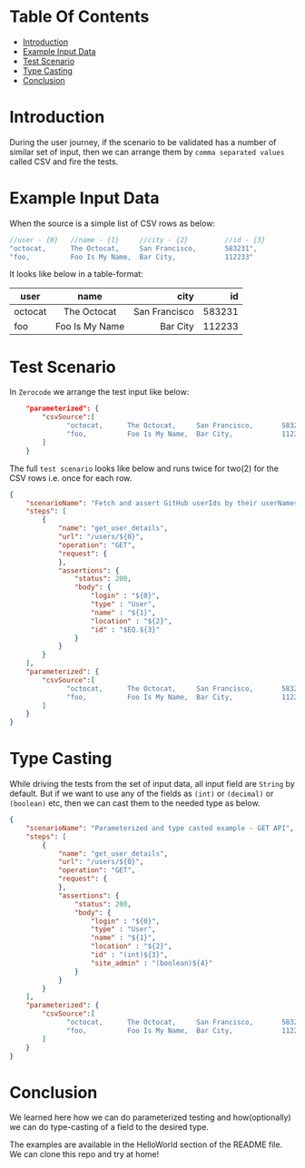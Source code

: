 Table Of Contents
===
   * [Introduction](#introduction)
   * [Example Input Data](#example-input-data)
   * [Test Scenario](#test-scenario)
   * [Type Casting](#type-casting)
   * [Conclusion](#conclusion)

Introduction
===
During the user journey, if the scenario to be validated has a number of similar set of input, then we can arrange them by `comma separated values` called CSV and fire the tests.

Example Input Data
===
When the source is a simple list of CSV rows as below:
```java
//user - {0}   //name - {1}     //city - {2}         //id - {3}
"octocat,      The Octocat,     San Francisco,       583231",
"foo,          Foo Is My Name,  Bar City,            112233"
```

It looks like below in a table-format:

|user           |name           |city   |id    |
| ------------- |:-------------:| -----:|-----:|
| octocat      | The Octocat | San Francisco |583231|
| foo      | Foo Is My Name | Bar City | 112233|


Test Scenario
===
In `Zerocode` we arrange the test input like below:
```json
    "parameterized": {
        "csvSource":[
              "octocat,      The Octocat,     San Francisco,       583231",
              "foo,          Foo Is My Name,  Bar City,            112233"
        ]
    }
```

The full `test scenario` looks like below and runs twice for two(2) for the CSV rows i.e. once for each row.
```json
{
    "scenarioName": "Fetch and assert GitHub userIds by their userNames",
    "steps": [
        {
            "name": "get_user_details",
            "url": "/users/${0}",
            "operation": "GET",
            "request": {
            },
            "assertions": {
                "status": 200,
                "body": {
                    "login" : "${0}",
                    "type" : "User",
                    "name" : "${1}",
                    "location" : "${2}",
                    "id" : "$EQ.${3}"
                }
            }
        }
    ],
    "parameterized": {
        "csvSource":[
              "octocat,      The Octocat,     San Francisco,       583231",
              "foo,          Foo Is My Name,  Bar City,            112233"
        ]
    }
}
```

Type Casting
===
While driving the tests from the set of input data, all input field are `String` by default. But if we want to use any of the fields as `(int)` or `(decimal)` or `(boolean)` etc, then we can cast them to the needed type as below.

```json
{
    "scenarioName": "Parameterized and type casted example - GET API",
    "steps": [
        {
            "name": "get_user_details",
            "url": "/users/${0}",
            "operation": "GET",
            "request": {
            },
            "assertions": {
                "status": 200,
                "body": {
                    "login" : "${0}",
                    "type" : "User",
                    "name" : "${1}",
                    "location" : "${2}",
                    "id" : "(int)${3}",
                    "site_admin" : "(boolean)${4}"
                }
            }
        }
    ],
    "parameterized": {
        "csvSource":[
              "octocat,      The Octocat,     San Francisco,       583231, false",
              "foo,          Foo Is My Name,  Bar City,            112233, true"
        ]
    }
}
```


Conclusion
===
We learned here how we can do parameterized testing and how(optionally) we can do type-casting of a field to the desired type.

The examples are available in the HelloWorld section of the README file. We can clone this repo and try at home! 


